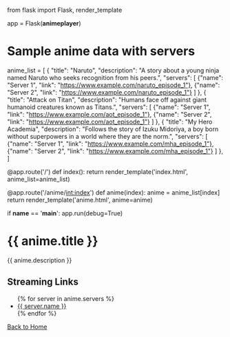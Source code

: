 from flask import Flask, render_template

app = Flask(__animeplayer__)

# Sample anime data with servers
anime_list = [
    {
        "title": "Naruto",
        "description": "A story about a young ninja named Naruto who seeks recognition from his peers.",
        "servers": [
            {"name": "Server 1", "link": "https://www.example.com/naruto_episode_1"},
            {"name": "Server 2", "link": "https://www.example.com/naruto_episode_1"}
        ]
    },
    {
        "title": "Attack on Titan",
        "description": "Humans face off against giant humanoid creatures known as Titans.",
        "servers": [
            {"name": "Server 1", "link": "https://www.example.com/aot_episode_1"},
            {"name": "Server 2", "link": "https://www.example.com/aot_episode_1"}
        ]
    },
    {
        "title": "My Hero Academia",
        "description": "Follows the story of Izuku Midoriya, a boy born without superpowers in a world where they are the norm.",
        "servers": [
            {"name": "Server 1", "link": "https://www.example.com/mha_episode_1"},
            {"name": "Server 2", "link": "https://www.example.com/mha_episode_1"}
        ]
    },
]

@app.route('/')
def index():
    return render_template('index.html', anime_list=anime_list)

@app.route('/anime/<int:index>')
def anime(index):
    anime = anime_list[index]
    return render_template('anime.html', anime=anime)

if __name__ == '__main__':
    app.run(debug=True)
<!DOCTYPE html>
<html lang="en">
<head>
    <meta charset="UTF-8">
    <meta name="viewport" content="width=device-width, initial-scale=1.0">
    <title>AnimePlayer - {{ anime.title }}</title>
</head>
<body>
    <h1>{{ anime.title }}</h1>
    <p>{{ anime.description }}</p>
    <h2>Streaming Links</h2>
    <ul>
        {% for server in anime.servers %}
            <li><a href="{{ server.link }}">{{ server.name }}</a></li>
        {% endfor %}
    </ul>
    <a href="/">Back to Home</a>
</body>
</html>


